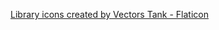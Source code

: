 <a href="https://www.flaticon.com/free-icons/library" title="library icons">Library icons created by Vectors Tank - Flaticon</a>

